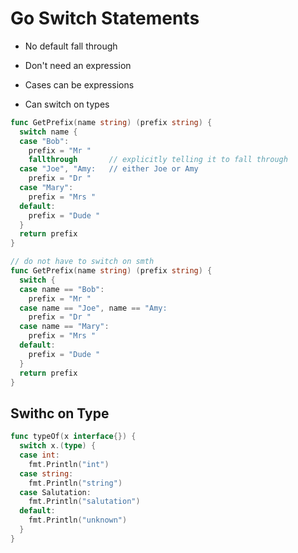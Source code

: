 # Go Switch Statements

- No default fall through

- Don't need an expression

- Cases can be expressions

- Can switch on types

```go
func GetPrefix(name string) (prefix string) {
  switch name {
  case "Bob":
    prefix = "Mr "
    fallthrough       // explicitly telling it to fall through
  case "Joe", "Amy:   // either Joe or Amy
    prefix = "Dr "
  case "Mary":
    prefix = "Mrs "
  default:
    prefix = "Dude "
  }
  return prefix
}

// do not have to switch on smth
func GetPrefix(name string) (prefix string) {
  switch {
  case name == "Bob":
    prefix = "Mr "
  case name == "Joe", name == "Amy:
    prefix = "Dr "
  case name == "Mary":
    prefix = "Mrs "
  default:
    prefix = "Dude "
  }
  return prefix
}
```

## Swithc on Type

```go
func typeOf(x interface{}) {
  switch x.(type) {
  case int:
    fmt.Println("int")
  case string:
    fmt.Println("string")
  case Salutation:
    fmt.Println("salutation")
  default:
    fmt.Println("unknown")
  }
}
```
